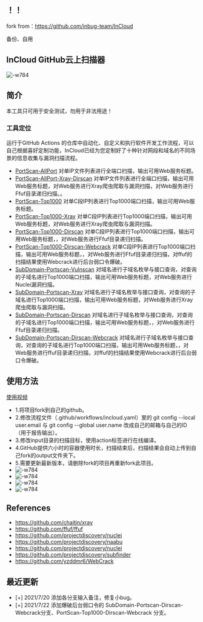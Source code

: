 ## ！！

fork from：https://github.com/inbug-team/InCloud

备份、自用

## InCloud GitHub云上扫描器

![-w784](yun.png)

## 简介

本工具只可用于安全测试，勿用于非法用途！


### 工具定位

运行于GitHub Actions 的仓库中自动化、自定义和执行软件开发工作流程，可以自己根据喜好定制功能，InCloud已经为您定制好了十种针对网段和域名的不同场景的信息收集与漏洞扫描流程。
* [PortScan-AllPort](https://github.com/Kuibagit/AutoCloudScan/tree/PortScan-AllPort) 对单IP文件列表进行全端口扫描，输出可用Web服务标题。
* [PortScan-AllPort-Xray-Dirscan](https://github.com/Kuibagit/AutoCloudScan/tree/PortScan-AllPort-Xray-dirscan)   对单IP文件列表进行全端口扫描，输出可用Web服务标题，对Web服务进行Xray爬虫爬取与漏洞扫描，对Web服务进行Ffuf目录递归扫描。。
* [PortScan-Top1000](https://github.com/Kuibagit/AutoCloudScan/tree/PortScan-Top1000) 对单C段IP列表进行Top1000端口扫描，输出可用Web服务标题。
* [PortScan-Top1000-Xray](https://github.com/Kuibagit/AutoCloudScan/tree/PortScan-Top1000-Xray) 对单C段IP列表进行Top1000端口扫描，输出可用Web服务标题，对Web服务进行Xray爬虫爬取与漏洞扫描。
* [PortScan-Top1000-Dirscan](https://github.com/Kuibagit/AutoCloudScan/tree/PortScan-Top1000-Dirscan) 对单C段IP列表进行Top1000端口扫描，输出可用Web服务标题，，对Web服务进行Ffuf目录递归扫描。
* [PortScan-Top1000-Dirscan-Webcrack](https://github.com/Kuibagit/AutoCloudScan/tree/PortScan-Top1000-Dirscan-Webcrack) 对单C段IP列表进行Top1000端口扫描，输出可用Web服务标题，，对Web服务进行Ffuf目录递归扫描，对ffuf的扫描结果使用Webcrack进行后台弱口令爆破。
* [SubDomain-Portscan-Vulnscan](https://github.com/Kuibagit/AutoCloudScan/tree/SubDomain-Portscan-Vulnscan) 对域名进行子域名枚举与接口查询，对查询的子域名进行Top1000端口扫描，输出可用Web服务标题，对Web服务进行Nuclei漏洞扫描。
* [SubDomain-Portscan-Xray](https://github.com/Kuibagit/AutoCloudScan/tree/SubDomain-Portscan-Xray) 对域名进行子域名枚举与接口查询，对查询的子域名进行Top1000端口扫描，输出可用Web服务标题，对Web服务进行Xray爬虫爬取与漏洞扫描。
* [SubDomain-Portscan-Dirscan](https://github.com/Kuibagit/AutoCloudScan/tree/SubDomain-Portscan-Dirscan) 对域名进行子域名枚举与接口查询，对查询的子域名进行Top1000端口扫描，输出可用Web服务标题，，对Web服务进行Ffuf目录递归扫描。
* [SubDomain-Portscan-Dirscan-Webcrack](https://github.com/Kuibagit/AutoCloudScan/tree/SubDomain-Portscan-Dirscan-Webcrack) 对域名进行子域名枚举与接口查询，对查询的子域名进行Top1000端口扫描，输出可用Web服务标题，，对Web服务进行ffuf目录递归扫描，对ffuf的扫描结果使用Webcrack进行后台弱口令爆破。


## 使用方法

[使用视频](https://mp.weixin.qq.com/s/IntTPw4VpgaVzbZd1BZ8IQ)

* 1.将项目fork到自己的github。
* 2.修改流程文件（.github/workflows/incloud.yaml）里的 git config --local user.email  与   git config --global user.name  改成自己的邮箱与自己的ID（用于报告输出）。
* 3.修改input目录的扫描目标，使用action标签进行在线编译。
* 4.GitHub提供六小时的容器使用时长，扫描结束后，扫描结果会自动上传到自己fork的output文件夹下。
* 5.需要更新最新版本，请删除fork的项目再重新fork此项目。
* ![-w784](img/inbug01.png)
* ![-w784](img/inbug03.png)
* ![-w784](img/inbug04.png)
* ![-w784](img/inbug05.png)


## References

* https://github.com/chaitin/xray
* https://github.com/ffuf/ffuf
* https://github.com/projectdiscovery/nuclei
* https://github.com/projectdiscovery/naabu
* https://github.com/projectdiscovery/nuclei
* https://github.com/projectdiscovery/subfinder
* https://github.com/yzddmr6/WebCrack

## 最近更新

* [+] 2021/7/20 添加各分支输入备注，修复小bug。
* [+] 2021/7/22 添加爆破后台弱口令的 SubDomain-Portscan-Dirscan-Webcrack分支、PortScan-Top1000-Dirscan-Webcrack 分支。


